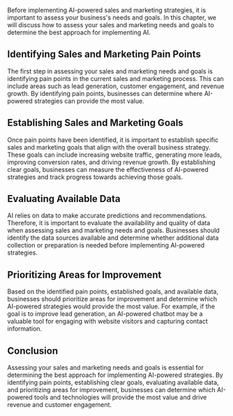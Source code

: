 
Before implementing AI-powered sales and marketing strategies, it is important to assess your business's needs and goals. In this chapter, we will discuss how to assess your sales and marketing needs and goals to determine the best approach for implementing AI.

Identifying Sales and Marketing Pain Points
-------------------------------------------

The first step in assessing your sales and marketing needs and goals is identifying pain points in the current sales and marketing process. This can include areas such as lead generation, customer engagement, and revenue growth. By identifying pain points, businesses can determine where AI-powered strategies can provide the most value.

Establishing Sales and Marketing Goals
--------------------------------------

Once pain points have been identified, it is important to establish specific sales and marketing goals that align with the overall business strategy. These goals can include increasing website traffic, generating more leads, improving conversion rates, and driving revenue growth. By establishing clear goals, businesses can measure the effectiveness of AI-powered strategies and track progress towards achieving those goals.

Evaluating Available Data
-------------------------

AI relies on data to make accurate predictions and recommendations. Therefore, it is important to evaluate the availability and quality of data when assessing sales and marketing needs and goals. Businesses should identify the data sources available and determine whether additional data collection or preparation is needed before implementing AI-powered strategies.

Prioritizing Areas for Improvement
----------------------------------

Based on the identified pain points, established goals, and available data, businesses should prioritize areas for improvement and determine which AI-powered strategies would provide the most value. For example, if the goal is to improve lead generation, an AI-powered chatbot may be a valuable tool for engaging with website visitors and capturing contact information.

Conclusion
----------

Assessing your sales and marketing needs and goals is essential for determining the best approach for implementing AI-powered strategies. By identifying pain points, establishing clear goals, evaluating available data, and prioritizing areas for improvement, businesses can determine which AI-powered tools and technologies will provide the most value and drive revenue and customer engagement.
